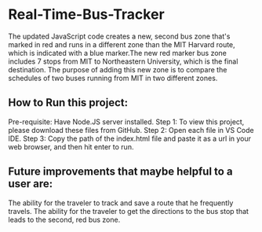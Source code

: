 # Real-Time-Bus-Tracker
The updated JavaScript code creates a new, second bus zone that's marked in red and runs in a different zone than the MIT Harvard route, which is indicated with a  blue marker.The new red marker bus zone includes 7 stops from MIT to Northeastern University, which is the final destination. The purpose of adding this new zone is to compare the schedules of two buses running from MIT in two different zones. 

## How to Run this project: 
Pre-requisite: Have Node.JS server installed.
Step 1: To view this project, please download these files from GitHub.
Step 2: Open each file in VS Code IDE. 
Step 3: Copy the path of the index.html file and paste it as a url in your web browser, and then hit enter to run.

## Future improvements that maybe helpful to a user are: 
The ability for the traveler to track and save a route that he frequently travels.
The ability for the traveler to get the directions to the bus stop that leads to the second, red bus zone. 
